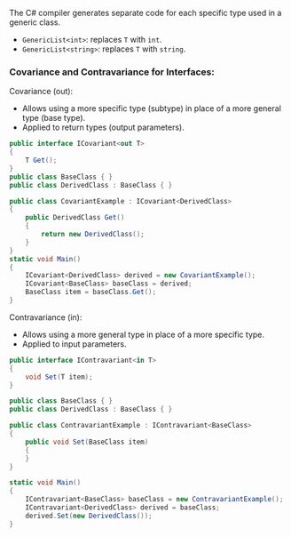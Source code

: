 The C# compiler generates separate code for each specific type used in a generic class.
- `GenericList<int>`: replaces `T` with `int`.
- `GenericList<string>`: replaces `T` with `string`.
### Covariance and Contravariance for Interfaces:
Covariance (out):
- Allows using a more specific type (subtype) in place of a more general type (base type).
- Applied to return types (output parameters).
```csharp
public interface ICovariant<out T>
{
	T Get();
}
public class BaseClass { }
public class DerivedClass : BaseClass { }

public class CovariantExample : ICovariant<DerivedClass>
{
	public DerivedClass Get()
	{
		return new DerivedClass();
	}
}
static void Main()
{
	ICovariant<DerivedClass> derived = new CovariantExample();
	ICovariant<BaseClass> baseClass = derived;
	BaseClass item = baseClass.Get();
}
```
Contravariance (in):
- Allows using a more general type in place of a more specific type.
- Applied to input parameters.
```csharp 
public interface IContravariant<in T>
{
	void Set(T item);
}

public class BaseClass { }
public class DerivedClass : BaseClass { }

public class ContravariantExample : IContravariant<BaseClass>
{
	public void Set(BaseClass item)
	{
	}
}

static void Main()
{
	IContravariant<BaseClass> baseClass = new ContravariantExample();
	IContravariant<DerivedClass> derived = baseClass;
	derived.Set(new DerivedClass());
}
```
